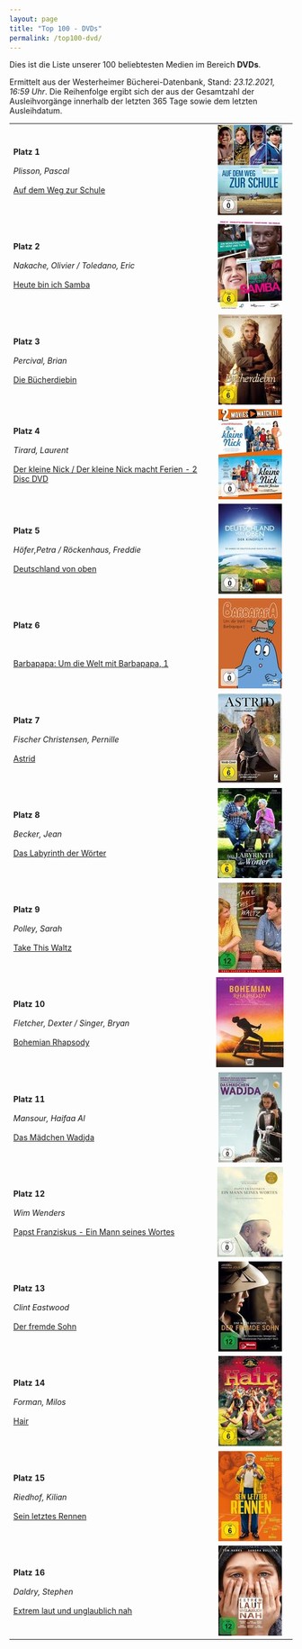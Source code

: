 ```yaml
---
layout: page
title: "Top 100 - DVDs"
permalink: /top100-dvd/
---
```

Dies ist die Liste unserer 100 beliebtesten Medien im Bereich __DVDs__. 

Ermittelt aus der Westerheimer Bücherei-Datenbank, Stand: _23.12.2021, 16:59 Uhr_. Die Reihenfolge ergibt sich der aus der Gesamtzahl der Ausleihvorgänge innerhalb der letzten 365 Tage sowie dem letzten Ausleihdatum.

<table>
<tr><td width="70%"><strong>Platz 1</strong><br><br><em>Plisson, Pascal</em><br><br><a href="https://www.biblino.de/index.php?action=5&mnummer=12016738">Auf dem Weg zur Schule</a></td><td><center><a href="https://www.biblino.de/index.php?action=5&mnummer=12016738"><img src="/images/mediacovers/x160/12016738.jpg" style="width: auto; height: auto;"></a></center></td></tr>
<tr><td width="70%"><strong>Platz 2</strong><br><br><em>Nakache, Olivier  / Toledano, Eric</em><br><br><a href="https://www.biblino.de/index.php?action=5&mnummer=12016717">Heute bin ich Samba</a></td><td><center><a href="https://www.biblino.de/index.php?action=5&mnummer=12016717"><img src="/images/mediacovers/x160/12016717.jpg" style="width: auto; height: auto;"></a></center></td></tr>
<tr><td width="70%"><strong>Platz 3</strong><br><br><em>Percival, Brian</em><br><br><a href="https://www.biblino.de/index.php?action=5&mnummer=12018255">Die Bücherdiebin</a></td><td><center><a href="https://www.biblino.de/index.php?action=5&mnummer=12018255"><img src="/images/mediacovers/x160/12018255.jpg" style="width: auto; height: auto;"></a></center></td></tr>
<tr><td width="70%"><strong>Platz 4</strong><br><br><em>Tirard, Laurent</em><br><br><a href="https://www.biblino.de/index.php?action=5&mnummer=12016710">Der kleine Nick / Der kleine Nick macht Ferien - 2 Disc DVD</a></td><td><center><a href="https://www.biblino.de/index.php?action=5&mnummer=12016710"><img src="/images/mediacovers/x160/12016710.jpg" style="width: auto; height: auto;"></a></center></td></tr>
<tr><td width="70%"><strong>Platz 5</strong><br><br><em>Höfer,Petra / Röckenhaus, Freddie</em><br><br><a href="https://www.biblino.de/index.php?action=5&mnummer=12016739">Deutschland von oben</a></td><td><center><a href="https://www.biblino.de/index.php?action=5&mnummer=12016739"><img src="/images/mediacovers/x160/12016739.jpg" style="width: auto; height: auto;"></a></center></td></tr>
<tr><td width="70%"><strong>Platz 6</strong><br><br><em></em><br><br><a href="https://www.biblino.de/index.php?action=5&mnummer=12019005">Barbapapa: Um die Welt mit Barbapapa, 1</a></td><td><center><a href="https://www.biblino.de/index.php?action=5&mnummer=12019005"><img src="/images/mediacovers/x160/12019005.jpg" style="width: auto; height: auto;"></a></center></td></tr>
<tr><td width="70%"><strong>Platz 7</strong><br><br><em>Fischer Christensen, Pernille</em><br><br><a href="https://www.biblino.de/index.php?action=5&mnummer=12021035">Astrid</a></td><td><center><a href="https://www.biblino.de/index.php?action=5&mnummer=12021035"><img src="/images/mediacovers/x160/12021035.jpg" style="width: auto; height: auto;"></a></center></td></tr>
<tr><td width="70%"><strong>Platz 8</strong><br><br><em>Becker, Jean</em><br><br><a href="https://www.biblino.de/index.php?action=5&mnummer=12016704">Das Labyrinth der Wörter</a></td><td><center><a href="https://www.biblino.de/index.php?action=5&mnummer=12016704"><img src="/images/mediacovers/x160/12016704.jpg" style="width: auto; height: auto;"></a></center></td></tr>
<tr><td width="70%"><strong>Platz 9</strong><br><br><em>Polley, Sarah</em><br><br><a href="https://www.biblino.de/index.php?action=5&mnummer=12021034">Take This Waltz</a></td><td><center><a href="https://www.biblino.de/index.php?action=5&mnummer=12021034"><img src="/images/mediacovers/x160/12021034.jpg" style="width: auto; height: auto;"></a></center></td></tr>
<tr><td width="70%"><strong>Platz 10</strong><br><br><em>Fletcher, Dexter / Singer, Bryan</em><br><br><a href="https://www.biblino.de/index.php?action=5&mnummer=12019096">Bohemian Rhapsody</a></td><td><center><a href="https://www.biblino.de/index.php?action=5&mnummer=12019096"><img src="/images/mediacovers/x160/12019096.jpg" style="width: auto; height: auto;"></a></center></td></tr>
<tr><td width="70%"><strong>Platz 11</strong><br><br><em>Mansour, Haifaa Al</em><br><br><a href="https://www.biblino.de/index.php?action=5&mnummer=12016705">Das Mädchen Wadjda</a></td><td><center><a href="https://www.biblino.de/index.php?action=5&mnummer=12016705"><img src="/images/mediacovers/x160/12016705.jpg" style="width: auto; height: auto;"></a></center></td></tr>
<tr><td width="70%"><strong>Platz 12</strong><br><br><em>Wim Wenders</em><br><br><a href="https://www.biblino.de/index.php?action=5&mnummer=12019050">Papst Franziskus - Ein Mann seines Wortes</a></td><td><center><a href="https://www.biblino.de/index.php?action=5&mnummer=12019050"><img src="/images/mediacovers/x160/12019050.jpg" style="width: auto; height: auto;"></a></center></td></tr>
<tr><td width="70%"><strong>Platz 13</strong><br><br><em>Clint Eastwood</em><br><br><a href="https://www.biblino.de/index.php?action=5&mnummer=12018246">Der fremde Sohn</a></td><td><center><a href="https://www.biblino.de/index.php?action=5&mnummer=12018246"><img src="/images/mediacovers/x160/12018246.jpg" style="width: auto; height: auto;"></a></center></td></tr>
<tr><td width="70%"><strong>Platz 14</strong><br><br><em>Forman, Milos</em><br><br><a href="https://www.biblino.de/index.php?action=5&mnummer=12016740">Hair</a></td><td><center><a href="https://www.biblino.de/index.php?action=5&mnummer=12016740"><img src="/images/mediacovers/x160/12016740.jpg" style="width: auto; height: auto;"></a></center></td></tr>
<tr><td width="70%"><strong>Platz 15</strong><br><br><em>Riedhof, Kilian</em><br><br><a href="https://www.biblino.de/index.php?action=5&mnummer=12016729">Sein letztes Rennen</a></td><td><center><a href="https://www.biblino.de/index.php?action=5&mnummer=12016729"><img src="/images/mediacovers/x160/12016729.jpg" style="width: auto; height: auto;"></a></center></td></tr>
<tr><td width="70%"><strong>Platz 16</strong><br><br><em>Daldry, Stephen</em><br><br><a href="https://www.biblino.de/index.php?action=5&mnummer=12016714">Extrem laut und unglaublich nah</a></td><td><center><a href="https://www.biblino.de/index.php?action=5&mnummer=12016714"><img src="/images/mediacovers/x160/12016714.jpg" style="width: auto; height: auto;"></a></center></td></tr>
</table>
